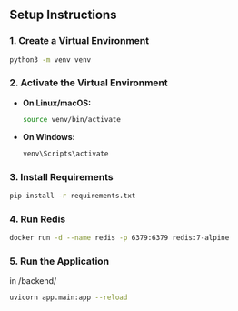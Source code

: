 ## Setup Instructions

### 1. Create a Virtual Environment

```bash
python3 -m venv venv
```

### 2. Activate the Virtual Environment

- **On Linux/macOS:**
  ```bash
  source venv/bin/activate
  ```
- **On Windows:**
  ```bash
  venv\Scripts\activate
  ```

### 3. Install Requirements

```bash
pip install -r requirements.txt
```


### 4. Run Redis 

```bash
docker run -d --name redis -p 6379:6379 redis:7-alpine
```

### 5. Run the Application

in /backend/

```bash
uvicorn app.main:app --reload
```
